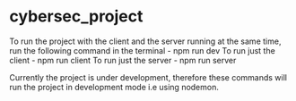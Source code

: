 # cybersec_project
To run the project with the client and the server running at the same time, run the following command in the terminal - 
npm run dev
To run just the client -
npm run client
To run just the server - 
npm run server

Currently the project is under development, therefore these commands will run the project in development mode i.e using nodemon.
